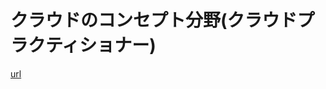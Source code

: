 # クラウドのコンセプト分野(クラウドプラクティショナー)
[url](https://www.youtube.com/playlist?list=PLPzcoMdqG5npvpXicqEw1tjMjC725bR6L)
